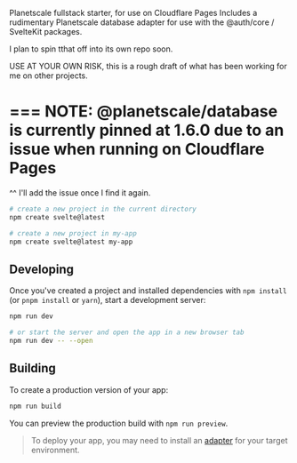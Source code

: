 Planetscale fullstack starter, for use on Cloudflare Pages
Includes a rudimentary Planetscale database adapter for use with the @auth/core / SvelteKit packages.

I plan to spin tthat off into its own repo soon. 

USE AT YOUR OWN RISK, this is a rough draft of what has been working for me on other projects. 

===
NOTE:
@planetscale/database is currently pinned at 1.6.0 due to an issue when running on Cloudflare Pages
===

^^ I'll add the issue once I find it again. 

```bash
# create a new project in the current directory
npm create svelte@latest

# create a new project in my-app
npm create svelte@latest my-app
```

## Developing

Once you've created a project and installed dependencies with `npm install` (or `pnpm install` or `yarn`), start a development server:

```bash
npm run dev

# or start the server and open the app in a new browser tab
npm run dev -- --open
```

## Building

To create a production version of your app:

```bash
npm run build
```

You can preview the production build with `npm run preview`.

> To deploy your app, you may need to install an [adapter](https://kit.svelte.dev/docs/adapters) for your target environment.
